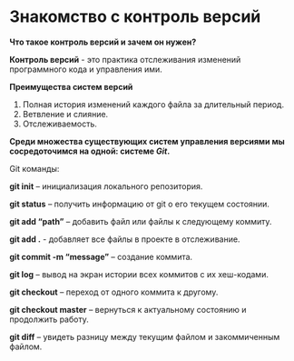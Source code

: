 # Знакомство с контроль версий

__Что такое контроль версий и зачем он нужен?__

__Контроль версий__ - это практика отслеживания изменений программного кода и управления ими.

__Преимущества систем версий__

1. Полная история изменений каждого файла за длительный период.
2. Ветвление и слияние.
3. Отслеживаемость.

__Среди множества существующих систем управления версиями мы сосредоточимся на одной: системе *Git*.__

Git команды:

**git init** – инициализация локального репозитория.

**git status** – получить информацию от git о его текущем состоянии.

**git add “path”** – добавить файл или файлы к следующему коммиту.

**git add .** - добавляет все файлы в проекте в отслеживание.

**git commit -m “message”** – создание коммита.

**git log** – вывод на экран истории всех коммитов с их хеш-кодами.

**git checkout** – переход от одного коммита к другому.

**git checkout master** – вернуться к актуальному состоянию и продолжить работу.

**git diff** – увидеть разницу между текущим файлом и закоммиченным файлом.
